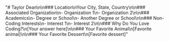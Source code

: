 "# Taylor Dean\n\n### Location\nYour City, State, Country\n\n### Associated Organization\n- Organization 1\n- Organization 2\n\n### Academics\n- Degree or School\n- Another Degree or School\n\n### Non-Coding Interests\n- Interest 1\n- Interest 2\n\n### Why Do You Love Coding?\n[Your answer here]\n\n### Your Favorite Animal\n[Favorite animal]\n\n### Your Favorite Dessert\n[Favorite dessert]" 
